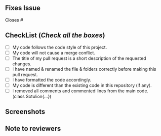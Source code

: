 <!-- If your PR fixes an open issue, use 'Closes #999' to link your PR with the issue. #999 stands for the issue number you are fixing -->

## Fixes Issue

<!-- Remove this section if not applicable -->
Closes #
<!-- Example: Closes #31 -->

## CheckList (*Check all the boxes*) <!-- Follow the above conventions to check the box -->

<!-- Example:- [x] My code follows the code style of this project. -->
<!-- Note:- To check it, use a "x"! -->

- [ ] My code follows the code style of this project.
- [ ] My code will not cause a merge conflict.
- [ ] The title of my pull request is a short description of the requested changes.
- [ ] I have named & renamed the file & folders correctly before making this pull request.
- [ ] I have formatted the code accordingly.
- [ ] My code is different than the existing code in this repository (if any).
- [ ] I removed all comments and commented lines from the main code. (class Sotulion{...})

## Screenshots

<!-- [OPTIONAL] Add all the screenshots which support your changes -->

## Note to reviewers

<!-- [OPTIONAL] Add notes to reviewers if applicable -->
